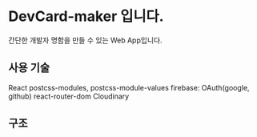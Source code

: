 # DevCard-maker 입니다.

간단한 개발자 명함을 만들 수 있는 Web App입니다.

## 사용 기술

React
postcss-modules, postcss-module-values
firebase: OAuth(google, github)
react-router-dom
Cloudinary

## 구조
